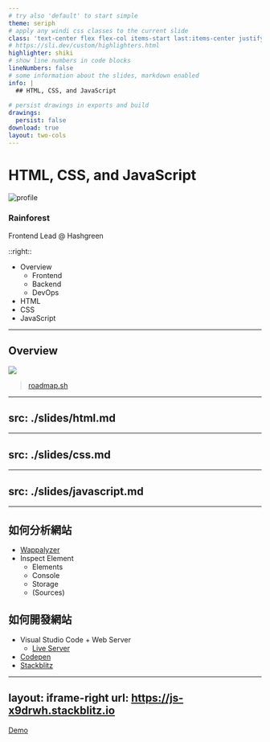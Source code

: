 ```yaml
---
# try also 'default' to start simple
theme: seriph
# apply any windi css classes to the current slide
class: 'text-center flex flex-col items-start last:items-center justify-center'
# https://sli.dev/custom/highlighters.html
highlighter: shiki
# show line numbers in code blocks
lineNumbers: false
# some information about the slides, markdown enabled
info: |
  ## HTML, CSS, and JavaScript
  
# persist drawings in exports and build
drawings:
  persist: false
download: true
layout: two-cols
---
```


# HTML, CSS, and JavaScript

<div class='flex items-center gap-10 mt-10'>
<img src='/profile.jpg' alt='profile' class='w-25 h-25 rounded-full object-cover object-top ring-5 ring-offset-5 ring-cyan-400' />

<div class='flex flex-col text-left'>

### Rainforest
Frontend Lead @ Hashgreen

</div>

</div>

::right::

- Overview
  - Frontend
  - Backend
  - DevOps
- HTML
- CSS
- JavaScript

---

## Overview

![](/full-stack.png)

> [roadmap.sh](https://roadmap.sh)

---
src: ./slides/html.md
---
---
src: ./slides/css.md
---
---
src: ./slides/javascript.md
---
---

## 如何分析網站
- [Wappalyzer](https://www.wappalyzer.com)
- Inspect Element
  - Elements
  - Console
  - Storage
  - (Sources)
## 如何開發網站
- Visual Studio Code + Web Server
  - [Live Server](https://marketplace.visualstudio.com/items?itemName=ritwickdey.LiveServer)
- [Codepen](http://codepen.io/)
- [Stackblitz](https://stackblitz.com)

---
layout: iframe-right
url: https://js-x9drwh.stackblitz.io
---

<div class='w-full h-full flex items-center justify-center'>
  <a href='https://stackblitz.com/edit/js-x9drwh?file=index.js' class='text-6xl' target='_blank'>Demo</a>
</div>